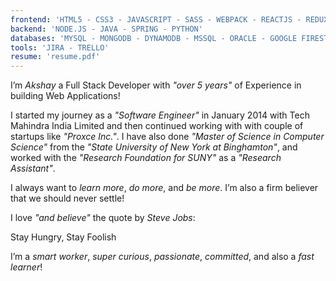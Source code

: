 ```yaml
---
frontend: 'HTML5 - CSS3 - JAVASCRIPT - SASS - WEBPACK - REACTJS - REDUX - BABEL'
backend: 'NODE.JS - JAVA - SPRING - PYTHON'
databases: 'MYSQL - MONGODB - DYNAMODB - MSSQL - ORACLE - GOOGLE FIRESTORE'
tools: 'JIRA - TRELLO'
resume: 'resume.pdf'
---
```


I’m _Akshay_ a <span>Full Stack Developer</span> with _"over 5 years"_ of Experience in building Web Applications!

I started my journey as a _"Software Engineer"_ in <span> January 2014 </span> with Tech Mahindra India Limited and then continued working with with couple of startups like _"Proxce Inc."_. 
I have also done _"Master of Science in Computer Science"_ from the _"State University of New York at Binghamton"_, and worked with the _"Research Foundation for SUNY"_ as a _"Research Assistant"_.

I always want to _learn more_, _do more_, and _be more_. I’m also a firm believer that we should <span>never settle</span>!

I love _"and believe"_ the quote by _Steve Jobs_:

<span>Stay Hungry, Stay Foolish</span>

I’m a _smart worker_, _super curious_, _passionate_, _committed_, and also a _fast learner_!
